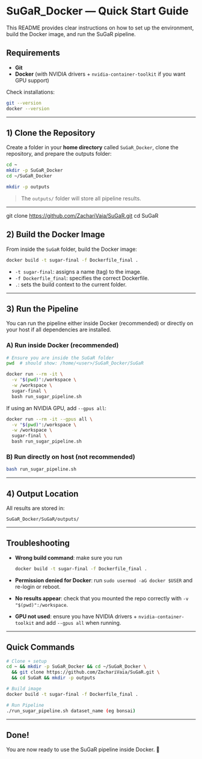 # SuGaR\_Docker — Quick Start Guide

This README provides clear instructions on how to set up the environment, build the Docker image, and run the SuGaR pipeline.

## Requirements

* **Git**
* **Docker** (with NVIDIA drivers + `nvidia-container-toolkit` if you want GPU support)

Check installations:

```bash
git --version
docker --version
```

---

## 1) Clone the Repository

Create a folder in your **home directory** called `SuGaR_Docker`, clone the repository, and prepare the outputs folder:

```bash
cd ~
mkdir -p SuGaR_Docker
cd ~/SuGaR_Docker

mkdir -p outputs
```

> The `outputs/` folder will store all pipeline results.

---

git clone https://github.com/ZachariVaia/SuGaR.git
cd SuGaR



## 2) Build the Docker Image

From inside the `SuGaR` folder, build the Docker image:

```bash
docker build -t sugar-final -f Dockerfile_final .
```

* `-t sugar-final`: assigns a name (tag) to the image.
* `-f Dockerfile_final`: specifies the correct Dockerfile.
* `.`: sets the build context to the current folder.

---

## 3) Run the Pipeline

You can run the pipeline either inside Docker (recommended) or directly on your host if all dependencies are installed.

### A) Run inside Docker (recommended)

```bash
# Ensure you are inside the SuGaR folder
pwd  # should show: /home/<user>/SuGaR_Docker/SuGaR

docker run --rm -it \
  -v "$(pwd)":/workspace \
  -w /workspace \
  sugar-final \
  bash run_sugar_pipeline.sh
```

If using an NVIDIA GPU, add `--gpus all`:

```bash
docker run --rm -it --gpus all \
  -v "$(pwd)":/workspace \
  -w /workspace \
  sugar-final \
  bash run_sugar_pipeline.sh
```

### B) Run directly on host (not recommended)

```bash
bash run_sugar_pipeline.sh
```

---

## 4) Output Location

All results are stored in:

```
SuGaR_Docker/SuGaR/outputs/
```

---

## Troubleshooting

* **Wrong build command**: make sure you run

  ```bash
  docker build -t sugar-final -f Dockerfile_final .
  ```
* **Permission denied for Docker**: run `sudo usermod -aG docker $USER` and re-login or reboot.
* **No results appear**: check that you mounted the repo correctly with `-v "$(pwd)":/workspace`.
* **GPU not used**: ensure you have NVIDIA drivers + `nvidia-container-toolkit` and add `--gpus all` when running.

---

## Quick Commands

```bash
# Clone + setup
cd ~ && mkdir -p SuGaR_Docker && cd ~/SuGaR_Docker \
  && git clone https://github.com/ZachariVaia/SuGaR.git \
  && cd SuGaR && mkdir -p outputs

# Build image
docker build -t sugar-final -f Dockerfile_final .

# Run Pipeline
./run_sugar_pipeline.sh dataset_name (eg bonsai)
```

---

## Done!

You are now ready to use the SuGaR pipeline inside Docker. 🚀

